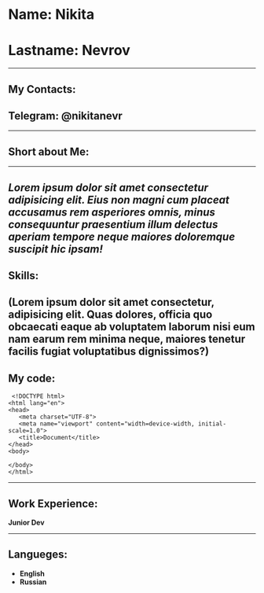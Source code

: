 # Name: Nikita
 # Lastname: Nevrov
 -----
 ## My Contacts:
 ## Telegram: @nikitanevr
 -----
 ## Short about Me:
 -----
 *Lorem ipsum dolor sit amet consectetur adipisicing elit. Eius non magni cum placeat accusamus rem asperiores omnis, minus consequuntur praesentium illum delectus aperiam tempore neque maiores doloremque suscipit hic ipsam!* 
 -----
 ## Skills: 
 **(Lorem ipsum dolor sit amet consectetur, adipisicing elit. Quas dolores, officia quo obcaecati eaque ab voluptatem laborum nisi eum nam earum rem minima neque, maiores tenetur facilis fugiat voluptatibus dignissimos?)**
 -----
 ## My code:
 ```
  <!DOCTYPE html>
 <html lang="en">
 <head>
    <meta charset="UTF-8">
    <meta name="viewport" content="width=device-width, initial-scale=1.0">
    <title>Document</title>
 </head>
 <body>
    
 </body>
 </html>
 ```
 -----
 ## Work Experience: 
 __Junior Dev__
 
 -----
 ## Langueges:
 * __English__
 * __Russian__
